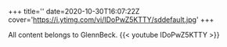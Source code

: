+++
title=''
date=2020-10-30T16:07:22Z
cover='https://i.ytimg.com/vi/IDoPwZ5KTTY/sddefault.jpg'
+++

All content belongs to GlennBeck.
{{< youtube IDoPwZ5KTTY >}}
